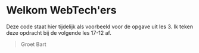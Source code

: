 # Welkom WebTech'ers
Deze code staat hier tijdelijk als voorbeeld voor de opgave uit les 3.
Ik teken deze opdracht bij de volgende les 17-12 af.

>Groet Bart